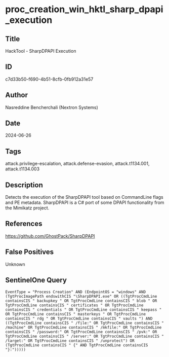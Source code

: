 # proc_creation_win_hktl_sharp_dpapi_execution

## Title
HackTool - SharpDPAPI Execution

## ID
c7d33b50-f690-4b51-8cfb-0fb912a31e57

## Author
Nasreddine Bencherchali (Nextron Systems)

## Date
2024-06-26

## Tags
attack.privilege-escalation, attack.defense-evasion, attack.t1134.001, attack.t1134.003

## Description
Detects the execution of the SharpDPAPI tool based on CommandLine flags and PE metadata.
SharpDPAPI is a C# port of some DPAPI functionality from the Mimikatz project.


## References
https://github.com/GhostPack/SharpDPAPI

## False Positives
Unknown

## SentinelOne Query
```
EventType = "Process Creation" AND (EndpointOS = "windows" AND (TgtProcImagePath endswithCIS "\SharpDPAPI.exe" OR ((TgtProcCmdLine containsCIS " backupkey " OR TgtProcCmdLine containsCIS " blob " OR TgtProcCmdLine containsCIS " certificates " OR TgtProcCmdLine containsCIS " credentials " OR TgtProcCmdLine containsCIS " keepass " OR TgtProcCmdLine containsCIS " masterkeys " OR TgtProcCmdLine containsCIS " rdg " OR TgtProcCmdLine containsCIS " vaults ") AND ((TgtProcCmdLine containsCIS " /file:" OR TgtProcCmdLine containsCIS " /machine" OR TgtProcCmdLine containsCIS " /mkfile:" OR TgtProcCmdLine containsCIS " /password:" OR TgtProcCmdLine containsCIS " /pvk:" OR TgtProcCmdLine containsCIS " /server:" OR TgtProcCmdLine containsCIS " /target:" OR TgtProcCmdLine containsCIS " /unprotect") OR (TgtProcCmdLine containsCIS " {" AND TgtProcCmdLine containsCIS "}:")))))

```
